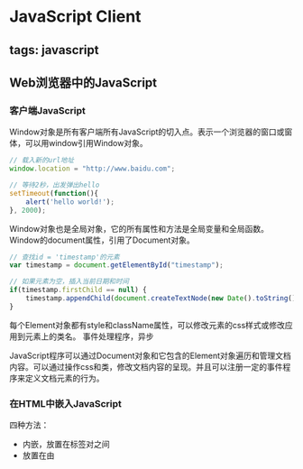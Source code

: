 ﻿# JavaScript Client

tags: javascript
---

## Web浏览器中的JavaScript
### 客户端JavaScript
Window对象是所有客户端所有JavaScript的切入点。表示一个浏览器的窗口或窗体，可以用window引用Window对象。

```javascript
// 载入新的url地址
window.location = "http://www.baidu.com";
```

```javascript
// 等待2秒，出发弹出hello
setTimeout(function(){
    alert('hello world!');
}, 2000);
```

Window对象也是全局对象，它的所有属性和方法是全局变量和全局函数。
Window的document属性，引用了Document对象。

```javascript
// 查找id = 'timestamp'的元素
var timestamp = document.getElementById("timestamp");

// 如果元素为空，插入当前日期和时间
if(timestamp.firstChild == null) {
    timestamp.appendChild(document.createTextNode(new Date().toString()));
}
```
每个Element对象都有style和className属性，可以修改元素的css样式或修改应用到元素上的类名。
事件处理程序，异步

JavaScript程序可以通过Document对象和它包含的Element对象遍历和管理文档内容。可以通过操作css和类，修改文档内容的呈现。并且可以注册一定的事件程序来定义文档元素的行为。

### 在HTML中嵌入JavaScript
四种方法：

* 内嵌，放置在<script>和</script>标签对之间
* 放置在由<script> 标签的src属性指定的外部文件中
* 放置在HTML事件处理程序中，该程序由onclick、onmousemove之类的HTML属性指定
* 放置在url中，使用特殊的“javascript:”协议

## Window对象
### 计时器
setTimeout() 和 setInterval()

* setTimeout() 方法实现一个函数在指定的毫秒数后运行
* setInterval() 方法实现一个函数在指定的毫秒数间隔重复调用

### 浏览器定位和导航
Window对象的location属性引用了Location对象，表示窗口中显示的当前文档的url地址。
```javascript
window.location === document.location; // true
```
Location对象的href属性是一个字符串，表示了url的完整文本。

#### 载入新文档
* assign() 方法可以使浏览器载入并显示指定url中的文档。
* replace() 方法也可以载入新文档，在载入新文档之前将当前文档删除，不可以通过“后退”按钮回退
* reload() 方法让浏览器重新载入当前文档，即刷新

### 浏览历史
Windiw对象的history属性引用的是窗口的History对象，表示浏览器的浏览历史用文档或文档状态的列表的形式。History对象的length属性表示浏览器历史列表中的数量

* back() 方法，表示“后退”
* forward() 方法，表示“前进”
* go() 方法接受一个整数参数，可以向前或向后跳转
* 如果窗口包含子窗口(iframe元素)，子窗口的浏览历史也会按时间顺序穿插在主窗口的历史中，如果后退，则会使子窗口回跳，主窗口不变

### 浏览器和屏幕信息
#### Navigator对象
Window对象的navigator属性引用Navigator对象，包含浏览器厂商和版本信息。

* appName属性 web浏览器的全称
* appVersion 浏览器版本信息
* userAgent Http头部发送的信息 user-agent信息
* platform 操作系统信息字符串
* onLine属性表示浏览器是否链接到网络
* geolocation属性用于确定用户地理位置信息的接口
* javaEnabled 方法 当浏览器可以运行java小程序时返回true
* cookieEnable 方法 如果浏览器可以保存永久的cookie时，返回true

#### Screen对象
Window对象的screen属性引用了Screen对象。提供有关窗口显示的大小和可用的颜色数量的信息

* width和height属性，指定以像素为单位的窗口大小
* availWidth和availHeight指定实际可用的显示大小
* colorDepth指定的是显示的BPP(bits-per-pixel)值，典型的值有16、24、32

### 对话框
Window对象提供了3个方法来向用户显示简单的对话框

* alert() 向用户显示一条消息并等待用户关闭对话框
* confirm() 显示一条消息，要求用户点击“确定”或“取消”按钮，并返回一个布尔值
* prompt() 显示一条消息，等待用户输入字符串，并返回那个字符串。

### 错误处理
Window对象的onerror属性是一个事件处理程序，当未捕获的异常传播到调用栈上时就会调用它，并把错误信息输出到浏览器的JavaScript控制台上。

### 多窗口和窗体
一个Web浏览器窗口可能在桌面上包含多个标签页。每个标签页都是独立“浏览器上下文”(browsing context)，每个上下文都有独立的Window对象，而且相互之间互不干扰

#### 打开和关闭窗口
Window对象的open()方法可以打开一个新的浏览器窗口

* 第一个参数：新窗口要显示的文档的URL，如果忽略，则是空页面
* 第二个参数：新打开窗口的名称。如果已存在，会直接使用已存在的窗口；如果忽略此参数，会使用指定的名字"_blank"打开一个新的、未命名的窗口
* 第三个参数：一个以逗号分隔的列表，包含大小和各种属性，用以表明新窗口是如何打开的，如果忽略，新窗口会用一个默认的大小，带有菜单栏、状态栏、工具栏等
* 第四个参数：只在第二个参数命名的是一个存在的窗口时才有用，是一个布尔值，表明第一个参数指定的url是应用替换掉窗口浏览历史的当前条蜜，还是创建新条目
* 返回值：代表新创建的窗口的Window对象

close() 关闭一个窗口，如果已创建了Window对象的w，可以使用w.close() 关闭。

## 脚本化文档
每个Window对象又个document属性引用Document对象
### 选取文档元素
* 用指定的id属性
* 用指定的name属性
* 用指定的标签名字
* 用指定的css类
* 匹配指定的css选择器

#### 通过id选取元素
任何html元素都可以由一个id属性，在文档中该值必须唯一。
> document.getElementById("id");

```javascript
/**
 * 接收任意多个字符串参数，返回id和元素映射对象
 */
function getElements(/* ids...*/) {
    var elements = {};
    for(var i = 0; i < arguments.length; i++) {
        var id = arguments[i];
        var elt = document.getElementId(id);
        elements[id] = elt;
    }
    return elements;
}
```

#### 通过名字选取元素
> document.getELementsByName("name");

* 定义在HTMLDocument类中，所以只可以用在html中，不能用在xml文档中。
* 返回NodeList对象，类似包含若干Element的只读数组。

#### 通过标签名选取元素
> document.getELementsByTagName("tagname");

返回NodeList对象
参数为“*”选渠道代表文档所有元素的NodeList对象

#### 通过css类选取元素
> document.getElementsByClassName("className")；

#### 通过css选择器选取元素
> document.querySelectorAll();

接受包含一个css选择器的字符串参数，返回表示所有元素的NodeList对象

> document.querySelector()；

只返回第一个匹配的元素，没有匹配返回null

#### document.all[]
表示所有文档中的元素（除了Text节点），已被标准方法取代。废弃不用。

### 文档结构和遍历
#### 座位节点树的文档
Document对象、Element对象、文档中表示文本的Text对象都是Node对象。

* parentNode 属性 该节点的父节点，没有父节点的时候是null
* 吃了点Nodes 只读的类数组对象(NodeList对象)，该节点的子节点
* firstChild、lastChild 该节点的字节点的第一个和最后一个，没有子节点则为null
* nextSibling、previoursSibling 该节点兄弟节点中的前一个和下一个节点
* nodeType 节点的类型，9-Document节点， 1-Element节点， 3-Text节点， 8-Comment节点， 11-DocumentFragment节点
* nodeValue Text节点或Commont节点的文本内容
* nodeName 元素的标签名，大写形式

### 属性
HTML属性由一个标签和一组称为属性的名-值对组成。
#### HTML属性作为Element的属性
表示HTML文档元素的HTMLElement对象定义了读写属性，映射了元素的HTML属性

* HTML属性不区分大小写，但是JavaScript属性名区分大小写，一般采用小写，不只一个单词时，除第一个单词以外的单词首字母大写，如：defaultChecked tabIndex
* 有些HTML属性在JavaScript中是保留字，一般规则是在属性名加前缀“html” 如 for 属性 写成htmlFor属性。class属性则写成className属性

### 创建、插入和删除节点
```javascript
// 从指定的url，异步加载和执行脚本
function loadasync(url) {
    var head = document.getElementsByTagName("head")[0];
    var s = document.createElement("script");
    s.src = url;
    head.appendChild(s);
}
```

#### 创建节点
创建新的Element节点，可以使用Document对象的createElement()方法。给方法传递元素的标签名。
创建文本节点，可以使用document.createTextNode("文本内容");
复制已存在的节点，每个节点都有一个cloneNode()方法返回该节点的全新副本。传递参数true可以递归复制所有后代节点，传递false只执行前复制。

#### 插入节点
* appendChild() 在需要插入Element节点上调用，插入指定的节点使其成为那个节点的最后一个子节点
* insetBefore() 第一个参数是待插入的节点，第二个参数是已存在的节点，新节点插入该节点的前面，在父节点上调用。
* 如果调用appendChild() 或 insertBefore() 将已存在的文档中的一个节点再次插入，那个节点将自动从它当前的位置删除并在新的位置重新插入，即只改变了节点的顺序

#### 删除和替换节点
removeChild() 方法
父节点上调用，将要删除的子节点作为方法的参数
```javascript
// 删除n节点：
n.parentNode.removeChild(n);
```

replaceChild()
删除一个子节点，并用新节点取而代之。父节点上调用。第一个参数是新节点，第二个是需要代替的结果

### 文档和元素的几何形状和滚动
#### 文档坐标和视口坐标
 元素的位置是以像素来度量的，向右代表x坐标增加，向下代表y坐标增加。
 
文档坐标: 文档的左上角位置为坐标原点
视口坐标: 浏览器可视窗口的左上角为坐标原点

* 如果文档比视口要小，还未出现滚动条，则文档的左上角就是视口的左上角，即文档和视口的坐标系统是同一个
* 坐标之间相互转换需加上或减去滚动的偏移量(scroll offset)
* 文档坐标比视口坐标更加基础，并且在用户滚动时不会发生变化

获取浏览器窗口滚动条的位置：
Window对象的pageXOffset和pageYOffset属性，IE可以通过scrollLeft和scrollTop属性来获取
```javascript
// 查询窗口滚动条位置
function getScrollOffsets(w) {
    w = w || window;
    if(w.pageXOffset != null) {
        return {
            x: w.pageXOffset,
            y: w.pageYOffset
        };
    }
    var d = w.document;
    if(document.compatMode == "CSS1Compat") {
        return {
            x: d.documentElement.scrollLeft,
            y: d.documentElement.scrollTop
        };
    }
    
    return {
        x: d.body.scrollLeft,
        y: d.body.scrollTop
    };
}
```
```javascript
// 查询窗口的视口尺寸
function getViewportSize(w) {
    w = w || window;
    if(w.innerWidth != null) {
        return {
            w: w.innerWidth,
            h: w.innerHeight
        };
    }
    var d = w.document;
    if(document.compatMode == 'CSS1Compat') {
        return {
            w: d.documentElement.clientWidth,
            h: d.documentElement.clientHeight
        };
    }
    return {
        w: d.body.clientWidth,
        h: d.body.clientHeight
    };
}
```

#### 查询元素的几何尺寸
> getBoundingClientRect()

* 不需要参数，返回一个有left、right、top、bottom属性的对象，left和top属性表示元素的左上角的x和y的坐标，right和bottom属性表示元素的右下角的x和y坐标
* 返回的是视口坐标中的位置

#### 判断元素在某店
> document.elementFromPoint()

* 参数x和y坐标（视口坐标）
* 返回此位置的元素(最里面和最上面的)

#### 滚动
> window.scrollTo()

接受一个点的x和y坐标(文档坐标)，作为滚动条的偏移量设置。窗口移动到指定的店出现在视口的左上角。滚动到指定位置

> window.scrollBy()

在当前滚动条的偏移量上增加，可用于持续滚动

> scrollIntoView()

html元素对象调用，可使其在屏幕上可见，也可以用getBoundingClientRect()方法获取元素的位置，转换为文档坐标，然后用scrollTo()实现。
与window.location.hash为命名为锚点(<a name=''>元素)的名字后浏览器产生的行为类似

#### 关于元素尺寸、位置和溢出的信息
元素尺寸：任何HTML元素的只读属性offsetWidth和offsetHeight以css像素返回它的屏幕尺寸。返回的尺寸包含元素的边框和内边距，不包含外边距

### HTML表单
|HTML元素|类型属性|事件处理程序|描述和事件|
|--|--|--|--|
|&lt;input type='button'&gt; 或  &lt;button type='button'&gt;|"button"|onclick|按钮|
|&lt;input type='checkbox'&gt;|"checkbox"|onchange|复选按钮|
|&lt;input type='file'&gt;|"file"|onchange|载入Web服务器的文件的文件名或输入域；它的value属性是只读的|
|&lt;input type='hidden'&gt;|"hidden"|none|数据由表单提交，但对用户不可见|
|&lt;option&gt;|none|none|Select对象中的单个选项；时间处理程序在select对象上，而非单独的Option对象上|
|&lt;input type='password'&gt;|"password"|onchange|密码输入框，输入的字符不可见|
|&lt;input type='radio'&gt;|"radio"|onchange|单选按钮，同时只能选定一个|
|&lt;input type='reset'&gt;或  &lt;button type='reset'&gt;|"reset"|onclick|重置表单的按钮|
|&lt;select&gt;|"select-one"|onchange|选项只能单选的列表或下拉菜单|
|&lt;select multiple&gt;|"select-multiple"|onchange|选项可以多选的列表|
|&lt;input type='submit'&gt;或  &lt;button type='submit'&gt;|"submit"|onclick|表单提交按钮|
|&lt;input type='text'&gt;|"text"|onchange|单行文本输入域；type属性缺少或无法识别时默认的&lt;input&gt;元素|
|&lt;textarea&gt;|"textarea"|onchange|多行文本输入域|

* JavaScript的From对象支持两个方法：submit()和reset()用来提交和重置

#### Document的属性
* cookie 允许JavaScript程序读写HTTP cookie的特殊属性
* domain 该属性允许当Web页面之间交互时，相同域名下互相信任的Web服务器之间写作放宽同源策略安全限制
* lastModified 包含文档修改时间的字符串
* location 与Window对象的location属性引用同一个Location对象
* referrer 如果有表示浏览器导航到当前链接的上一个文档
* title 文档的<title>和</title>标签之间的内容
* URL 文档的url 只读字符串。

#### document.write() 方法
讲字符串参数链接起来，然后将结果字符串插入到文档中调用它的脚本的位置，当脚本执行介绍，浏览器解析生成的输出并显示它。

## 脚本化CSS
### CSS概览
* 属性名 冒号 值
* 内联样式关联css 在HTML元素中设置style属性值
* 在style标签中写css样式
* head中使用link标签引入外部css文件 <link rel='stylesheet' href='' type='text/css'>

#### 复合属性
例子：
font-family font-size font-weight
#### 非标准属性
|浏览器|前缀|
|--|--|
|Firefox|-moz-|
|Chrome|-webkit-|
|IE|-ms-|

### 重要的CSS属性
|属性|描述|
|--|--|
|position|指定元素的定位类型|
|top、left|指定元素上、左边缘的位置|
|bottom、right|指定元素下、右边缘的位置|
|width、height|指定元素的尺寸|
|z-index|指定元素相对于其他层叠元素的“堆叠次序”，定义了元素定位的第三个维度|
|display|指定元素是否以及如何显示|
|visibility|指定元素是否可见|
|clip|定义元素的裁剪区域，只显示元素在区域内的部分|
|overflow|指定元素比分配的空间要大时的处理方式|
|margin、border、padding|指定元素的空白和边框|
|background|指定元素的背景颜色或图片|
|opacity|指定元素的不透明度，CSS3属性|

#### 用CSS定位元素
CSS的position属性指定了应用到元素上的定位类型

* static 默认属性。指定元素按照常规的文档内容流进行定位，不能使用top、left和类似其他属性定位
* absolute 指定元素是相对于它包含的元素进行定位，不是文档流的步伐，要不是相对于最近定位的祖先元素，要么是相对于文档本身
* fixed 指定元素相对于浏览器窗口进行定位。
* relative 按照常规文档流进行布局，定位相对于文档流中的位置调整。

一旦设置了position属性为除了static以外的值。就可以通过left、top、right、bottom属性指定元素位置。
如果元素使用绝对定位，它的top和left属性就相对于其position属性设置为除static值以外的祖先元素。如果没有定位过的祖先，则按照文档坐标进行度量，即相对于文档左上角的偏移量。

单位： 像素(px)、英寸(in)、厘米(cm)、点(pt)、字体行高(em)

**z-index**
* 定义了第三个维度，允许指定元素堆叠次序，按照从低到高的顺序回执。
* 非定位元素，z-index无效，默认z-index值为0

**CSS 文本阴影**
text-shadow属性在文本下产生阴影效果

#### 边框、外边距和内边距
元素的边框是一个围绕元素回执的矩形。
```css
border: solid black 1px; /* 1像素的黑色实线边框 */
border: 3px dotted red; /* 3像素的红色点线边框 */
```
可以单独的css属性指定边框的宽度、样式和颜色，也可以指定元素每条边的边框。

margin 指定边框外面 边框和相邻元素之间的空间
padding 指定边框内，边框和元素内容之间的空间

#### CSS盒模型和定位细节
* width和height只指定了元素内容区域的尺寸，不包含内边距、边框、外边距
* left和top指定了容器边框内层到定位元素外侧的距离

**边框盒模型和box-sizing属性**
标志css盒模型规定width和height样式属性给定内容区域的尺寸，并不包含内边距和边框，称为“内容盒模型”

box-sizing 属性默认值content-box 指标志盒模型,如果指定为box-sizing: border-box，那width和height属性讲包含边框盒内边距

#### 元素显示和可见性
两个css属性影响了元素的可见性：visibility、display

visibility
值为hidden时，元素不显示
值为visible时，元素显示

display 指定元素是否块状元素、内联元素、列表项等
none时，元素不显示

* visibility属性为hidden时元素不可见，但是文档布局中仍保留了它的空间
* display属性设置成none，在文档布局中不再分配空间。
* visibility和display对绝对和固定定位的元素是等价的，因为这些元素不是文档布局的一部分。
* 隐藏和显示定位元素时一般首选visibility属性

#### 颜色、透明度、半透明度
color属性指定文档元素包含的文本的颜色
background-color属性指定任何元素的背景颜色
background-image属性指定使用的图像
opacity属性设置透明度

* 如果没有为元素指定背景颜色或图像，它的背景通常透明。
* opacity的属性值是0-1之间的数字，1代表100%不透明（默认值），0代表100%透明

#### 部分可见：overflow和clip
overflow属性指定内容超出元素的大小时，如何显示

* visible 默认值，如果需要，内容可以溢出并绘制在元素边框的外面
* hidden 裁剪调和隐藏溢出的内容
* scroll 元素一直显示水平和垂直的滚动条，如果内容超出元素尺寸，允许用户通过滚动来查看额外的内容
* auto 滚动条只在内容超出元素尺寸时显示，而非一直显示

clip属性指定了该显示元素的哪部分，不管是否溢出。
> rect(top right bottom left)

### 脚本化内联样式
脚本化css最直接的方式是更改单独的元素的style属性
```javascript
e.style.fontSize = '24pt';
e.style.fontWeight = "bold";
e.style.color = "blur";
```

**CSS动画**
使用setTimeout()或setInterval()重复调用函数来修改元素的内联样式实线css动画。

### 查询计算出的样式
> getComputedStyle()

* 第一个参数是需要计算样式的元素
* 第二个参数通常是null或空字符串，也可以是css伪对象的字符串
* 返回值是CSSStyleDeclaration对象，代表了应用在指定的元素上的所有样式
* 计算样式的属性是只读的
* 计算样式的值是绝对值
* 不计算复合属性
* 计算样式的cssText属性未定义

### 脚本化CSS类
通过脚本修改HTML的css属性值，HTML元素可以有多个css类名，class属性保存了一个用空格隔开的类名列表。
HTML5为每个元素定义了classList属性，属性值是DOMTOkenList对象：一个只读的类数组对象，方法有：add() remove() 添加和清除一个类名。toggle()如果不存在类名就添加一个，否则删除。contains()方法检测class属性中是否包含一个指定的类名。
